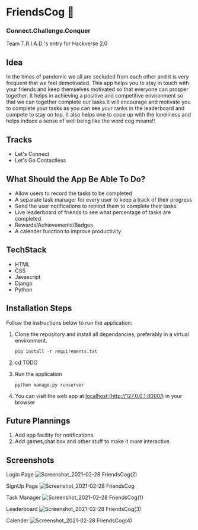 # FriendsCog :two_women_holding_hands:
### Connect.Challenge.Conquer

Team T.R.I.A.D 's entry for Hackverse 2.0

## Idea
In the times of pandemic we all are secluded from each other and it is very frequent that we feel demotivated. This app helps you to stay in touch with your friends and keep themselves motivated so that everyone can prosper together. It helps in achieving a positive and competitive environment so that we can together complete our tasks.It will encourage and motivate you to complete your tasks as you can see your ranks in the leaderboard and compete to stay on top. It also helps one to cope up with the loneliness and helps induce a sense of well being like the word cog means!!

## Tracks
* Let's Connect
* Let's Go Contactless

## What Should the App Be Able To Do?
* Allow users to record the tasks to be completed
* A separate task manager for every user to keep a track of their progress
* Send the user notifications to remind them to complete their tasks
* Live leaderboard of friends to see what percentage of tasks are completed
* Rewards/Achievements/Badges
* A calender function to improve productivity

## TechStack
* HTML
* CSS
* Javascript
* Django
* Python

## Installation Steps

Follow the instructions below to run the application:
1. Clone the repository and install all dependancies, preferably in a virtual environment.

    `pip install -r requirements.txt`
2. cd TODO
3. Run the application

    `python manage.py runserver`
4. You can visit the web app at [localhost:(http://127.0.0.1:8000/)](http://127.0.0.1:8000/) in your browser

## Future Plannings

1. Add app facility for notifications.
2. Add games,chat box and other stuff to make it more interactive.


## Screenshots

Login Page
![Screenshot_2021-02-28 FriendsCog(2)](https://user-images.githubusercontent.com/56317982/109409100-bc4aeb00-79b5-11eb-9a4c-c62b3607a7a9.png)

SignUp Page
![Screenshot_2021-02-28 FriendsCog](https://user-images.githubusercontent.com/56317982/109409105-cbca3400-79b5-11eb-902d-f7a1d2d61818.png)

Task Manager
![Screenshot_2021-02-28 FriendsCog(1)](https://user-images.githubusercontent.com/56317982/109409113-dc7aaa00-79b5-11eb-8efb-cea1647090d6.png)

Leaderboard
![Screenshot_2021-02-28 FriendsCog(3)](https://user-images.githubusercontent.com/56317982/109409118-e56b7b80-79b5-11eb-827c-cec07c33af56.png)

Calender
![Screenshot_2021-02-28 FriendsCog(4)](https://user-images.githubusercontent.com/56317982/109409123-ebf9f300-79b5-11eb-9456-f29e4f858d03.png)








